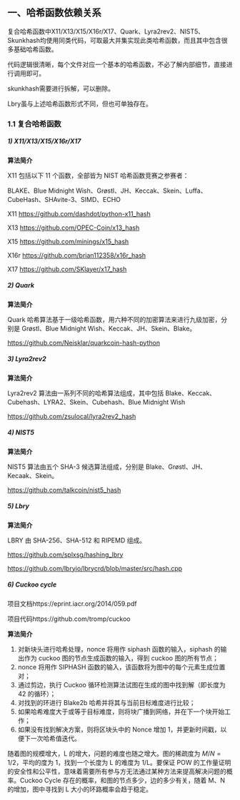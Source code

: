 ## 一、哈希函数依赖关系

复合哈希函数中X11/X13/X15/X16r/X17、Quark、Lyra2rev2、NIST5、Skunkhash均使用同类代码，可取最大并集实现此类哈希函数，而且其中包含很多基础哈希函数。

代码逻辑很清晰，每个文件对应一个基本的哈希函数，不必了解内部细节，直接进行调用即可。

skunkhash需要进行拆解，可以删除。

Lbry虽与上述哈希函数形式不同，但也可单独存在。

### 1.1 复合哈希函数

##### 1) X11/X13/X15/X16r/X17

**算法简介**

X11 包括以下 11 个函数，全部皆为 NIST 哈希函数竞赛之参赛者：

BLAKE、Blue Midnight Wish、Grøstl、JH、Keccak、Skein、Luffa、CubeHash、SHAvite-3、SIMD、ECHO

X11 https://github.com/dashdot/python-x11_hash

X13 https://github.com/OPEC-Coin/x13_hash

X15 https://github.com/minings/x15_hash

X16r https://github.com/brian112358/x16r_hash

X17 https://github.com/SKlayer/x17_hash

##### 2) Quark

**算法简介**

Quark 哈希算法基于一级哈希函数，用六种不同的加密算法来进行九级加密，分别是 Grøstl、Blue Midnight Wish、Keccak、JH、Skein、Blake。

https://github.com/Neisklar/quarkcoin-hash-python

##### 3) Lyra2rev2

**算法简介**

Lyra2rev2 算法由一系列不同的哈希算法组成，其中包括 Blake、Keccak、Cubehash、LYRA2、Skein、Cubehash、Blue Midnight Wish

https://github.com/zsulocal/lyra2rev2_hash

##### 4) NIST5

**算法简介**

NIST5 算法由五个 SHA-3 候选算法组成，分别是 Blake、Grøstl、JH、Kecaak、Skein。

https://github.com/talkcoin/nist5_hash

##### 5) Lbry

**算法简介**

LBRY 由 SHA-256、SHA-512 和 RIPEMD 组成。

https://github.com/splxsg/hashing_lbry

https://github.com/lbryio/lbrycrd/blob/master/src/hash.cpp

##### 6) Cuckoo cycle

项目文档https://eprint.iacr.org/2014/059.pdf

项目代码https://github.com/tromp/cuckoo

**算法简介**

1. 对新块头进行哈希处理，nonce 将用作 siphash 函数的输入，siphash 的输出作为 cuckoo 图的节点生成函数的输入，得到 cuckoo 图的所有节点；
2. nonce 将用作 SIPHASH 函数的输入，该函数将为图中的每个元素生成位置对； 
3. 通过剪边，执行 Cuckoo 循环检测算法试图在生成的图中找到解（即长度为 42 的循环）； 
4. 对找到的环进行 Blake2b 哈希并将其与当前目标难度进行比较； 
5. 如果哈希难度大于或等于目标难度，则将块广播到网络，并在下一个块开始工作； 
6. 如果没有找到解决方案，则将区块头中的 Nonce 增加 1，并更新时间戳，以便下一次哈希值迭代。

随着图的规模增大，L 的增大，问题的难度也随之增大。图的稀疏度为 $M/N = 1/2$，平均的度为 1，找到一个长度为 L 的难度为 1/L。要保证 POW 的工作量证明的安全性和公平性，意味着需要所有参与方无法通过某种方法来提高解决问题的概率。Cuckoo Cycle 存在的概率，和图的节点多少，边的多少有关，随着 M、N 的增加，图中寻找到 L 大小的环路概率会趋于稳定。


